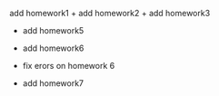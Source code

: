 add homework1 + add homework2 + add homework3


+ add homework5

+ add homework6

+ fix erors on homework 6

+ add homework7
